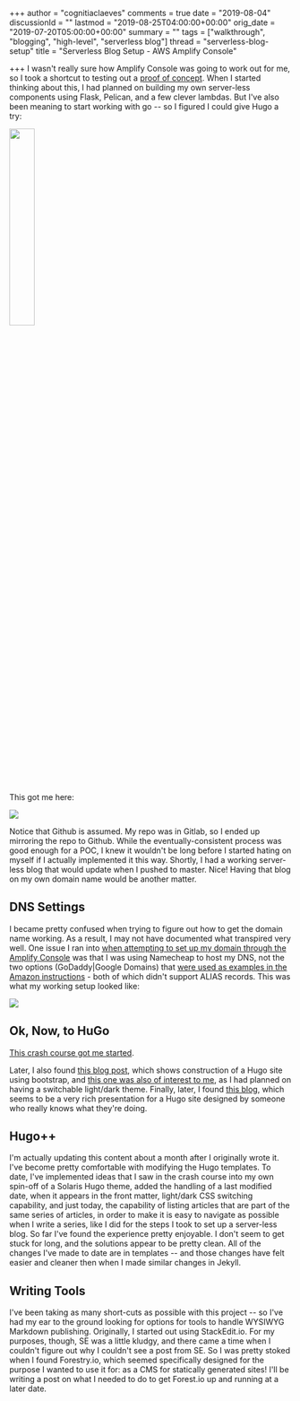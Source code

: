 +++
author = "cognitiaclaeves"
comments = true
date = "2019-08-04"
discussionId = ""
lastmod = "2019-08-25T04:00:00+00:00"
orig_date = "2019-07-20T05:00:00+00:00"
summary = ""
tags = ["walkthrough", "blogging", "high-level", "serverless blog"]
thread = "serverless-blog-setup"
title = "Serverless Blog Setup - AWS Amplify Console"

+++
I wasn't really sure how Amplify Console was going to work out for me, so I took a shortcut to testing out a [proof of concept](https://aws.amazon.com/amplify/console/getting-started/ "Get Started with Amplify Console"). When I started thinking about this, I had planned on building my own server-less components using Flask, Pelican, and a few clever lambdas. But I've also been meaning to start working with go -- so I figured I could give Hugo a try:

<div style="text-align: left"><img src="https://s3-us-east-2.amazonaws.com/sourceapprentice-blog-media/hugo-quickstart.png" style="width: 30%;text-align: left;display: inline-block;"></div>

This got me here:

![](https://s3-us-east-2.amazonaws.com/sourceapprentice-blog-media/amplify-console-hugo-poc.png)

Notice that Github is assumed. My repo was in Gitlab, so I ended up mirroring the repo to Github. While the eventually-consistent process was good enough for a POC, I knew it wouldn't be long before I started hating on myself if I actually implemented it this way. Shortly, I had a working server-less blog that would update when I pushed to master. Nice! Having that blog on my own domain name would be another matter.

## DNS Settings

I became pretty confused when trying to figure out how to get the domain name working. As a result, I may not have documented what transpired very well. One issue I ran into [when attempting to set up my domain through the Amplify Console](https://docs.aws.amazon.com/amplify/latest/userguide/custom-domains.html#custom-domain-third-party) was that I was using Namecheap to host my DNS, not the two options (GoDaddy|Google Domains) that [were used as examples in the Amazon instructions](https://docs.aws.amazon.com/amplify/latest/userguide/howto-third-party-domains.html) - both of which didn't support ALIAS records. This was what my working setup looked like:

![](https://s3-us-east-2.amazonaws.com/sourceapprentice-blog-media/namecheap-adv-domain-for-amplify.png)

## Ok, Now, to HuGo

[This crash course got me started](https://zwbetz.com/make-a-hugo-blog-from-scratch/ "A simple and cleanly styled Hugo blog").

Later, I also found [this blog post](https://willschenk.com/articles/2018/building-a-hugo-site/ "Hugo blog that uses Bootstrap"), which shows construction of a Hugo site using bootstrap, and [this one was also of interest to me](https://blog.webjeda.com/dark-theme-switch/ "Dark Theme Switch"), as I had planned on having a switchable light/dark theme. Finally, later, I found [this blog](https://regisphilibert.com/blog/2018/04/hugo-optmized-relashionships-with-related-content/ "Stylin' hugo blog"), which seems to be a very rich presentation for a Hugo site designed by someone who really knows what they're doing.

## Hugo++

I'm actually updating this content about a month after I originally wrote it. I've become pretty comfortable with modifying the Hugo templates. To date, I've implemented ideas that I saw in the crash course into my own spin-off of a Solaris Hugo theme, added the handling of a last modified date, when it appears in the front matter, light/dark CSS switching capability, and just today, the capability of listing articles that are part of the same series of articles, in order to make it is easy to navigate as possible when I write a series, like I did for the steps I took to set up a server-less blog. So far I've found the experience pretty enjoyable. I don't seem to get stuck for long, and the solutions appear to be pretty clean. All of the changes I've made to date are in templates -- and those changes have felt easier and cleaner then when I made similar changes in Jekyll.

## Writing Tools

I've been taking as many short-cuts as possible with this project -- so I've had my ear to the ground looking for options for tools to handle WYSIWYG Markdown publishing. Originally, I started out using StackEdit.io. For my purposes, though, SE was a little kludgy, and there came a time when I couldn't figure out why I couldn't see a post from SE. So I was pretty stoked when I found Forestry.io, which seemed specifically designed for the purpose I wanted to use it for: as a CMS for statically generated sites! I'll be writing a post on what I needed to do to get Forest.io up and running at a later date.